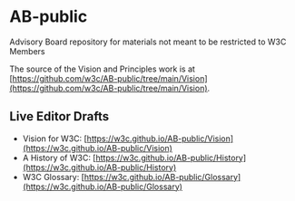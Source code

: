 # AB-public
Advisory Board repository for materials not meant to be restricted to W3C Members

The source of the Vision and Principles work is at [https://github.com/w3c/AB-public/tree/main/Vision](https://github.com/w3c/AB-public/tree/main/Vision).

## Live Editor Drafts

* Vision for W3C: [https://w3c.github.io/AB-public/Vision](https://w3c.github.io/AB-public/Vision)
* A History of W3C: [https://w3c.github.io/AB-public/History](https://w3c.github.io/AB-public/History)
* W3C Glossary: [https://w3c.github.io/AB-public/Glossary](https://w3c.github.io/AB-public/Glossary)
